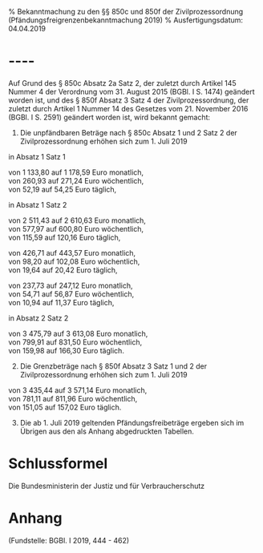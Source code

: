 % Bekanntmachung zu den §§ 850c und 850f der Zivilprozessordnung  (Pfändungsfreigrenzenbekanntmachung 2019)
% Ausfertigungsdatum: 04.04.2019
 
# ----

Auf Grund des § 850c Absatz 2a Satz 2, der zuletzt durch Artikel 145 Nummer 4 der Verordnung vom 31. August 2015 (BGBl. I S. 1474) geändert worden ist, und des § 850f Absatz 3 Satz 4 der Zivilprozessordnung, der zuletzt durch Artikel 1 Nummer 14 des Gesetzes vom 21. November 2016 (BGBl. I S. 2591) geändert worden ist, wird bekannt gemacht:

1. Die unpfändbaren Beträge nach § 850c Absatz 1 und 2 Satz 2 der Zivilprozessordnung erhöhen sich zum 1. Juli 2019  
  

in Absatz 1 Satz 1

  
von 1 133,80 auf 1 178,59 Euro monatlich,  
von 260,93 auf 271,24 Euro wöchentlich,  
von 52,19 auf 54,25 Euro täglich,

in Absatz 1 Satz 2

  
von 2 511,43 auf 2 610,63 Euro monatlich,  
von 577,97 auf 600,80 Euro wöchentlich,  
von 115,59 auf 120,16 Euro täglich,

  
von 426,71 auf 443,57 Euro monatlich,  
von 98,20 auf 102,08 Euro wöchentlich,  
von 19,64 auf 20,42 Euro täglich,

  
von 237,73 auf 247,12 Euro monatlich,  
von 54,71 auf 56,87 Euro wöchentlich,  
von 10,94 auf 11,37 Euro täglich,

in Absatz 2 Satz 2

  
von 3 475,79 auf 3 613,08 Euro monatlich,  
von 799,91 auf 831,50 Euro wöchentlich,  
von 159,98 auf 166,30 Euro täglich.

2. Die Grenzbeträge nach § 850f Absatz 3 Satz 1 und 2 der Zivilprozessordnung erhöhen sich zum 1. Juli 2019

  
von 3 435,44 auf 3 571,14 Euro monatlich,  
von 781,11 auf 811,96 Euro wöchentlich,  
von 151,05 auf 157,02 Euro täglich.

3. Die ab 1. Juli 2019 geltenden Pfändungsfreibeträge ergeben sich im Übrigen aus den als Anhang abgedruckten Tabellen.

# Schlussformel

Die Bundesministerin der Justiz und für Verbraucherschutz

# Anhang

(Fundstelle: BGBl. I 2019, 444 - 462)
